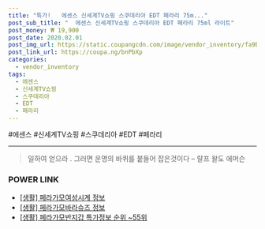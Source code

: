 ```yaml
--- 
title: "특가!   에센스 신세계TV쇼핑 스쿠데리아 EDT 페라리 75m..." 
post_sub_title: "  에센스 신세계TV쇼핑 스쿠데리아 EDT 페라리 75ml 라이트" 
post_money: ₩ 19,900 
post_date: 2020.02.01 
post_img_url: https://static.coupangcdn.com/image/vendor_inventory/fa9b/2a431d9cc9a0ffcfdac3fa01d5645e43e7b3d02c1a999294518ac5a51bf6.jpg 
post_link_url: https://coupa.ng/bnPbXp 
categories: 
  - vendor_inventory 
tags: 
  - 에센스 
  - 신세계TV쇼핑 
  - 스쿠데리아 
  - EDT 
  - 페라리 
--- 
```

  #에센스 #신세계TV쇼핑 #스쿠데리아 #EDT #페라리 
<hr> 

> 일하여 얻으라 . 그러면 운명의 바퀴를 붙들어 잡은것이다 – 랄프 왈도 에머슨 


### POWER LINK

* <a href="https://blog.naver.com/sakai111/221764933256" target="_blank"> [생활] 페라가모여성시계 정보 </a>
* <a href="https://blog.naver.com/santokki14/221771060790" target="_blank"> [생활] 페라가모바라슈즈 정보 </a>
* <a href="https://blog.naver.com/sakai111/221776206154" target="_blank"> [생활] 페라가모반지갑 특가정보 순위 ~55위</a>
